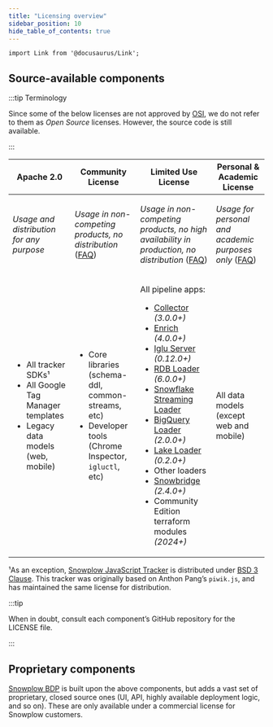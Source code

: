 ```yaml
---
title: "Licensing overview"
sidebar_position: 10
hide_table_of_contents: true
---
```


```mdx-code-block
import Link from '@docusaurus/Link';
```

## Source-available components

:::tip Terminology

Since some of the below licenses are not approved by [OSI](https://opensource.org/licenses/), we do not refer to them as _Open Source_ licenses. However, the source code is still available.

:::

<table>
<thead>

<tr>
<th><Link to="http://www.apache.org/licenses/LICENSE-2.0">Apache 2.0</Link></th>
<th><Link to="/community-license-1.0/">Community License</Link></th>
<th><Link to="/limited-use-license-1.1/">Limited Use License</Link></th>
<th><Link to="/personal-and-academic-license-1.0/">Personal & Academic License</Link></th>
</tr>

</thead>
<tbody>

<tr style={{verticalAlign: "top"}}>
<td>

_Usage and distribution for any purpose_

</td>
<td>

_Usage in non-competing products, no distribution_ ([FAQ](/docs/resources/community-license-faq/index.md))

</td>
<td>

_Usage in non-competing products, no high availability in production, no distribution_  ([FAQ](/docs/resources/limited-use-license-faq/index.md))

</td>
<td>

_Usage for personal and academic purposes only_ ([FAQ](/docs/resources/personal-and-academic-license-faq/index.md))

</td>
</tr>

<tr style={{verticalAlign: "top"}}>
<td>

* All tracker SDKs¹
* All Google Tag Manager templates
* Legacy data models (web, mobile)

</td>
<td>

* Core libraries (schema-ddl, common-streams, etc)
* Developer tools (Chrome Inspector, `igluctl`, etc)

</td>
<td>

All pipeline apps:
* [Collector](/docs/api-reference/stream-collector/index.md) _(3.0.0+)_
* [Enrich](/docs/api-reference/enrichment-components/index.md) _(4.0.0+)_
* [Iglu Server](/docs/api-reference/iglu/iglu-repositories/iglu-server/index.md) _(0.12.0+)_
* [RDB Loader](/docs/api-reference/loaders-storage-targets/snowplow-rdb-loader/index.md) _(6.0.0+)_
* [Snowflake Streaming Loader](/docs/api-reference/loaders-storage-targets/snowflake-streaming-loader/index.md)
* [BigQuery Loader](/docs/api-reference/loaders-storage-targets/bigquery-loader/index.md) _(2.0.0+)_
* [Lake Loader](/docs/api-reference/loaders-storage-targets/lake-loader/index.md) _(0.2.0+)_
* Other loaders
* [Snowbridge](/docs/destinations/forwarding-events/snowbridge/index.md) _(2.4.0+)_
* Community Edition terraform modules _(2024+)_

</td>
<td>

All data models (except web and mobile)

</td>
</tr>

</tbody>
</table>

¹As an exception, [Snowplow JavaScript Tracker](https://github.com/snowplow/snowplow-javascript-tracker) is distributed under [BSD 3 Clause](https://opensource.org/licenses/BSD-3-Clause). This tracker was originally based on Anthon Pang’s `piwik.js`, and has maintained the same license for distribution.

:::tip

When in doubt, consult each component’s GitHub repository for the LICENSE file.

:::

## Proprietary components

[Snowplow BDP](https://snowplow.io/snowplow-bdp/) is built upon the above components, but adds a vast set of proprietary, closed source ones (UI, API, highly available deployment logic, and so on). These are only available under a commercial license for Snowplow customers.
